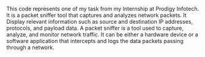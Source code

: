 This code represents one of my task from my Internship at Prodigy Infotech. It is a packet sniffer tool that captures and analyzes network packets. 
It Display relevant information such as source and destination IP addresses, protocols, and payload data.
A packet sniffer is a tool used to capture, analyze, and monitor network traffic. 
It can be either a hardware device or a software application that intercepts and logs the data packets passing through a network.


